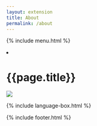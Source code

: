 ```yaml
---
layout: extension
title: About
permalink: /about
---
```


{% include menu.html %}

<div class ="post-container">
  <li class="posts-labelgroup" id="posts-labelgroup">
	<h1 id="posts-label">{{page.title}}</h1>
  </li> 

  <div class = "image-container">
  <img src="{{site.cdn_baseurl}}/assets/image/home-bg-o.jpg" />
  </div>

  {% include language-box.html %}

  {% include footer.html %}
  <br>
</div>
  

